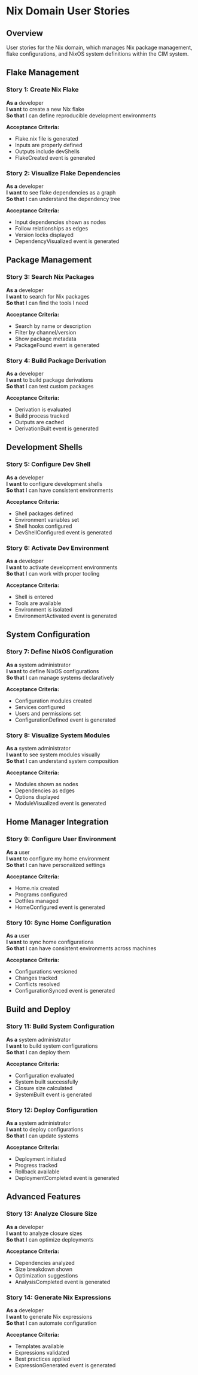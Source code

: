 # Nix Domain User Stories

## Overview

User stories for the Nix domain, which manages Nix package management, flake configurations, and NixOS system definitions within the CIM system.

## Flake Management

### Story 1: Create Nix Flake
**As a** developer  
**I want** to create a new Nix flake  
**So that** I can define reproducible development environments

**Acceptance Criteria:**
- Flake.nix file is generated
- Inputs are properly defined
- Outputs include devShells
- FlakeCreated event is generated

### Story 2: Visualize Flake Dependencies
**As a** developer  
**I want** to see flake dependencies as a graph  
**So that** I can understand the dependency tree

**Acceptance Criteria:**
- Input dependencies shown as nodes
- Follow relationships as edges
- Version locks displayed
- DependencyVisualized event is generated

## Package Management

### Story 3: Search Nix Packages
**As a** developer  
**I want** to search for Nix packages  
**So that** I can find the tools I need

**Acceptance Criteria:**
- Search by name or description
- Filter by channel/version
- Show package metadata
- PackageFound event is generated

### Story 4: Build Package Derivation
**As a** developer  
**I want** to build package derivations  
**So that** I can test custom packages

**Acceptance Criteria:**
- Derivation is evaluated
- Build process tracked
- Outputs are cached
- DerivationBuilt event is generated

## Development Shells

### Story 5: Configure Dev Shell
**As a** developer  
**I want** to configure development shells  
**So that** I can have consistent environments

**Acceptance Criteria:**
- Shell packages defined
- Environment variables set
- Shell hooks configured
- DevShellConfigured event is generated

### Story 6: Activate Dev Environment
**As a** developer  
**I want** to activate development environments  
**So that** I can work with proper tooling

**Acceptance Criteria:**
- Shell is entered
- Tools are available
- Environment is isolated
- EnvironmentActivated event is generated

## System Configuration

### Story 7: Define NixOS Configuration
**As a** system administrator  
**I want** to define NixOS configurations  
**So that** I can manage systems declaratively

**Acceptance Criteria:**
- Configuration modules created
- Services configured
- Users and permissions set
- ConfigurationDefined event is generated

### Story 8: Visualize System Modules
**As a** system administrator  
**I want** to see system modules visually  
**So that** I can understand system composition

**Acceptance Criteria:**
- Modules shown as nodes
- Dependencies as edges
- Options displayed
- ModuleVisualized event is generated

## Home Manager Integration

### Story 9: Configure User Environment
**As a** user  
**I want** to configure my home environment  
**So that** I can have personalized settings

**Acceptance Criteria:**
- Home.nix created
- Programs configured
- Dotfiles managed
- HomeConfigured event is generated

### Story 10: Sync Home Configuration
**As a** user  
**I want** to sync home configurations  
**So that** I can have consistent environments across machines

**Acceptance Criteria:**
- Configurations versioned
- Changes tracked
- Conflicts resolved
- ConfigurationSynced event is generated

## Build and Deploy

### Story 11: Build System Configuration
**As a** system administrator  
**I want** to build system configurations  
**So that** I can deploy them

**Acceptance Criteria:**
- Configuration evaluated
- System built successfully
- Closure size calculated
- SystemBuilt event is generated

### Story 12: Deploy Configuration
**As a** system administrator  
**I want** to deploy configurations  
**So that** I can update systems

**Acceptance Criteria:**
- Deployment initiated
- Progress tracked
- Rollback available
- DeploymentCompleted event is generated

## Advanced Features

### Story 13: Analyze Closure Size
**As a** developer  
**I want** to analyze closure sizes  
**So that** I can optimize deployments

**Acceptance Criteria:**
- Dependencies analyzed
- Size breakdown shown
- Optimization suggestions
- AnalysisCompleted event is generated

### Story 14: Generate Nix Expressions
**As a** developer  
**I want** to generate Nix expressions  
**So that** I can automate configuration

**Acceptance Criteria:**
- Templates available
- Expressions validated
- Best practices applied
- ExpressionGenerated event is generated 